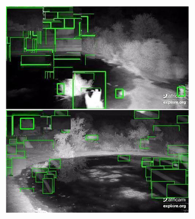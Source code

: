 ![20200609-231711-234716](in/20200609/20200609-231711-234716_0_.jpg)
![20200609-234721-000001](in/20200609/20200609-234721-000001_0_.jpg)
